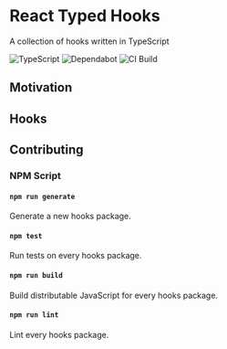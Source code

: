 # React Typed Hooks

A collection of hooks written in TypeScript

![TypeScript](https://badgen.net/badge/icon/typescript?icon=typescript&label)
![Dependabot](https://badgen.net/dependabot/react-typed-hooks/react-typed-hooks/266407700?icon=dependabot)
![CI Build](https://github.com/react-typed-hooks/react-typed-hooks/workflows/build/badge.svg)

## Motivation

## Hooks

## Contributing

### NPM Script

#### `npm run generate`

Generate a new hooks package.

#### `npm test`

Run tests on every hooks package.

#### `npm run build`

Build distributable JavaScript for every hooks package.

#### `npm run lint`

Lint every hooks package.
